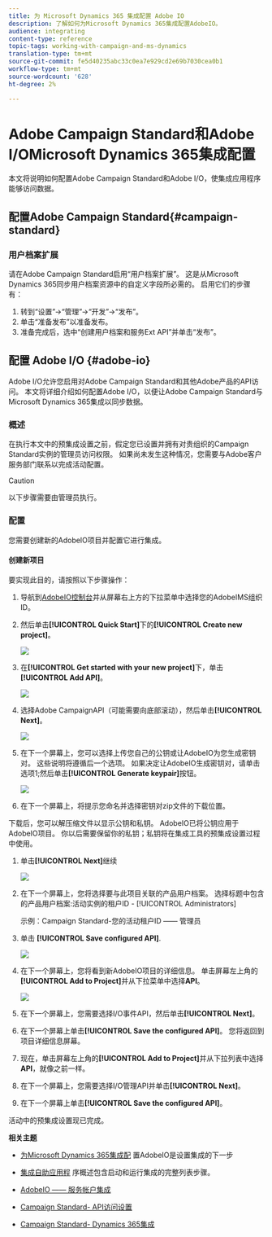 ```yaml
---
title: 为 Microsoft Dynamics 365 集成配置 Adobe IO
description: 了解如何为Microsoft Dynamics 365集成配置AdobeIO。
audience: integrating
content-type: reference
topic-tags: working-with-campaign-and-ms-dynamics
translation-type: tm+mt
source-git-commit: fe5d40235abc33c0ea7e929cd2e69b7030cea0b1
workflow-type: tm+mt
source-wordcount: '628'
ht-degree: 2%

---
```



# Adobe Campaign Standard和Adobe I/OMicrosoft Dynamics 365集成配置

本文将说明如何配置Adobe Campaign Standard和Adobe I/O，使集成应用程序能够访问数据。

## 配置Adobe Campaign Standard{#campaign-standard}

### 用户档案扩展

请在Adobe Campaign Standard启用“用户档案扩展”。   这是从Microsoft Dynamics 365同步用户档案资源中的自定义字段所必需的。   启用它们的步骤有：

1. 转到“设置”->“管理”->“开发”->“发布”。
1. 单击“准备发布”以准备发布。
1. 准备完成后，选中“创建用户档案和服务Ext API”并单击“发布”。

## 配置 Adobe I/O {#adobe-io}

Adobe I/O允许您启用对Adobe Campaign Standard和其他Adobe产品的API访问。   本文将详细介绍如何配置Adobe I/O，以便让Adobe Campaign Standard与Microsoft Dynamics 365集成以同步数据。

### 概述

在执行本文中的预集成设置之前，假定您已设置并拥有对贵组织的Campaign Standard实例的管理员访问权限。  如果尚未发生这种情况，您需要与Adobe客户服务部门联系以完成活动配置。

>[!CAUTION]
>
>以下步骤需要由管理员执行。

### 配置

您需要创建新的AdobeIO项目并配置它进行集成。

#### 创建新项目

要实现此目的，请按照以下步骤操作：

1. 导航到[AdobeIO控制台](https://console.adobe.io/home#)并从屏幕右上方的下拉菜单中选择您的AdobeIMS组织ID。

1. 然后单击&#x200B;**[!UICONTROL Quick Start]**&#x200B;下的&#x200B;**[!UICONTROL Create new project]**。

   ![](assets/adobeIO1.png)

1. 在&#x200B;**[!UICONTROL Get started with your new project]**&#x200B;下，单击&#x200B;**[!UICONTROL Add API]**。

   ![](assets/adobeIO2.png)

1. 选择Adobe CampaignAPI（可能需要向底部滚动），然后单击&#x200B;**[!UICONTROL Next]**。

   ![](assets/adobeIO3.png)

1. 在下一个屏幕上，您可以选择上传您自己的公钥或让AdobeIO为您生成密钥对。 这些说明将遵循后一个选项。 如果决定让AdobeIO生成密钥对，请单击选项1;然后单击&#x200B;**[!UICONTROL Generate keypair]**&#x200B;按钮。

   ![](assets/adobeIO4.png)

1. 在下一个屏幕上，将提示您命名并选择密钥对zip文件的下载位置。

下载后，您可以解压缩文件以显示公钥和私钥。 AdobeIO已将公钥应用于AdobeIO项目。 你以后需要保留你的私钥；私钥将在集成工具的预集成设置过程中使用。

1. 单击&#x200B;**[!UICONTROL Next]**&#x200B;继续

   ![](assets/adobeIO5.png)

1. 在下一个屏幕上，您将选择要与此项目关联的产品用户档案。 选择标题中包含的产品用户档案:活动实例的租户ID - [!UICONTROL Administrators]

   示例：Campaign Standard-您的活动租户ID —— 管理员

1. 单击 **[!UICONTROL Save configured API]**.

   ![](assets/adobeIO6.png)

1. 在下一个屏幕上，您将看到新AdobeIO项目的详细信息。 单击屏幕左上角的&#x200B;**[!UICONTROL Add to Project]**&#x200B;并从下拉菜单中选择&#x200B;**API**。

   ![](assets/adobeIO7.png)

1. 在下一个屏幕上，您需要选择I/O事件API，然后单击&#x200B;**[!UICONTROL Next]**。

1. 在下一个屏幕上单击&#x200B;**[!UICONTROL Save the configured API]**。  您将返回到项目详细信息屏幕。

1. 现在，单击屏幕左上角的&#x200B;**[!UICONTROL Add to Project]**&#x200B;并从下拉列表中选择&#x200B;**API**，就像之前一样。

1. 在下一个屏幕上，您需要选择I/O管理API并单击&#x200B;**[!UICONTROL Next]**。

1. 在下一个屏幕上单击&#x200B;**[!UICONTROL Save the configured API]**。

活动中的预集成设置现已完成。

**相关主题**

* [为Microsoft Dynamics 365集成配](../../integrating/using/d365-acs-configure-adobe-io.md) 置AdobeIO是设置集成的下一步
* [集成自助应用程](../../integrating/using/d365-acs-self-service-app-quick-start-guide.md) 序概述包含启动和运行集成的完整列表步骤。


* [AdobeIO —— 服务帐户集成](https://www.adobe.io/authentication/auth-methods.html#!AdobeDocs/adobeio-auth/master/AuthenticationOverview/ServiceAccountIntegration.md)
* [Campaign Standard- API访问设置](../../api/using/setting-up-api-access.md)
* [Campaign Standard- Dynamics 365集成](../../integrating/using/d365-acs-configure-d365.md)
